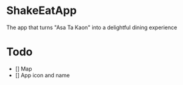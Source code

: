 # ShakeEatApp
The app that turns "Asa Ta Kaon" into a delightful dining experience


# Todo
- [] Map
- [] App icon and name